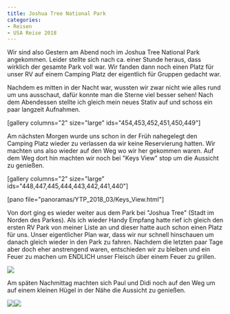 ```yaml
---
title: Joshua Tree National Park
categories:
- Reisen
- USA Reise 2018
---
```


Wir sind also Gestern am Abend noch im Joshua Tree National Park angekommen. Leider stellte sich nach ca. einer Stunde heraus, dass wirklich der gesamte Park voll war. Wir fanden dann noch einen Platz für unser RV auf einem Camping Platz der eigentlich für Gruppen gedacht war.

Nachdem es mitten in der Nacht war, wussten wir zwar nicht wie alles rund um uns ausschaut, dafür konnte man die Sterne viel besser sehen! Nach dem Abendessen stellte ich gleich mein neues Stativ auf und schoss ein paar langzeit Aufnahmen.

[gallery columns="2" size="large" ids="454,453,452,451,450,449"]

Am nächsten Morgen wurde uns schon in der Früh nahegelegt den Camping Platz wieder zu verlassen da wir keine Reservierung hatten. Wir machten uns also wieder auf den Weg wo wir her gekommen waren. Auf dem Weg dort hin machten wir noch bei "Keys View" stop um die Aussicht zu genießen.

[gallery columns="2" size="large" ids="448,447,445,444,443,442,441,440"]

[pano file="panoramas/YTP_2018_03/Keys_View.html"]

Von dort ging es wieder weiter aus dem Park bei "Joshua Tree" (Stadt im Norden des Parkes). Als ich wieder Handy Empfang hatte rief ich gleich den ersten RV Park von meiner Liste an und dieser hatte auch schon einen Platz für uns. Unser eigentlicher Plan war, dass wir nur schnell hinschauen um danach gleich wieder in den Park zu fahren. Nachdem die letzten paar Tage aber doch eher anstrengend waren, entschieden wir zu bleiben und ein Feuer zu machen um ENDLICH unser Fleisch über einem Feuer zu grillen.

[![](http://www.pbuchegger.at/wp-content/uploads/2018/04/IMG-20180405-WA0012-768x1024.jpg)](http://www.pbuchegger.at/wp-content/uploads/2018/04/IMG-20180405-WA0012.jpg)

Am späten Nachmittag machten sich Paul und Didi noch auf den Weg um auf einem kleinen Hügel in der Nähe die Aussicht zu genießen.

[![](http://www.pbuchegger.at/wp-content/uploads/2018/04/IMG-20180405-WA0011-768x1024.jpg)](http://www.pbuchegger.at/wp-content/uploads/2018/04/IMG-20180405-WA0011.jpg)[![](http://www.pbuchegger.at/wp-content/uploads/2018/04/IMG-20180405-WA0014-1024x768.jpg)](http://www.pbuchegger.at/wp-content/uploads/2018/04/IMG-20180405-WA0014.jpg)


